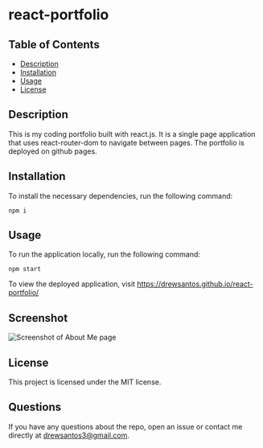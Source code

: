 # react-portfolio

## Table of Contents
* [Description](#description)
* [Installation](#installation)
* [Usage](#usage)
* [License](#license)

## Description
This is my coding portfolio built with react.js. It is a single page application that uses react-router-dom to navigate between pages. The portfolio is deployed on github pages.

## Installation
To install the necessary dependencies, run the following command:
```
npm i
```

## Usage
To run the application locally, run the following command:
```
npm start
```
To view the deployed application, visit https://drewsantos.github.io/react-portfolio/

## Screenshot

![Screenshot of About Me page](./src/assets/images/about-me.png)

## License
This project is licensed under the MIT license.

## Questions
If you have any questions about the repo, open an issue or contact me directly at drewsantos3@gmail.com.


